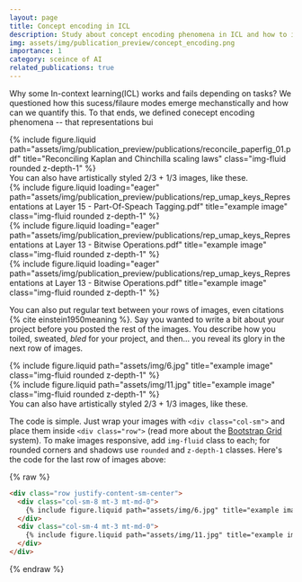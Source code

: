 ```yaml
---
layout: page
title: Concept encoding in ICL
description: Study about concept encoding phenomena in ICL and how to interpret ICL sucess and failure modes.
img: assets/img/publication_preview/concept_encoding.png
importance: 1
category: sceince of AI
related_publications: true
---
```


Why some In-context learning(ICL) works and fails depending on tasks? We questioned how this sucess/filaure modes emerge mechanstically and how can we quantify this. 
To that ends, we defined conecept encoding phenomena -- that representations bui


<div class="row justify-content-sm-center">
    <div class="col-sm-8 mt-3 mt-md-0">
        {% include figure.liquid path="assets/img/publication_preview/publications/reconcile_paperfig_01.pdf" title="Reconciling Kaplan and Chinchilla scaling laws" class="img-fluid rounded z-depth-1" %}
    </div>
</div>
<div class="caption">
    You can also have artistically styled 2/3 + 1/3 images, like these.
</div>

<div class="row">
    <div class="col-sm mt-3 mt-md-0">
        {% include figure.liquid loading="eager" path="assets/img/publication_preview/publications/rep_umap_keys_Representations at Layer 15 - Part-Of-Speach Tagging.pdf" title="example image" class="img-fluid rounded z-depth-1" %}
    </div>
    <div class="col-sm mt-3 mt-md-0">
        {% include figure.liquid loading="eager" path="assets/img/publication_preview/publications/rep_umap_keys_Representations at Layer 13 - Bitwise Operations.pdf" title="example image" class="img-fluid rounded z-depth-1" %}
    </div>
    <div class="col-sm mt-3 mt-md-0">
        {% include figure.liquid loading="eager" path="assets/img/publication_preview/publications/rep_umap_keys_Representations at Layer 13 - Bitwise Operations.pdf" title="example image" class="img-fluid rounded z-depth-1" %}
    </div>
</div>

You can also put regular text between your rows of images, even citations {% cite einstein1950meaning %}.
Say you wanted to write a bit about your project before you posted the rest of the images.
You describe how you toiled, sweated, _bled_ for your project, and then... you reveal its glory in the next row of images.

<div class="row justify-content-sm-center">
    <div class="col-sm-8 mt-3 mt-md-0">
        {% include figure.liquid path="assets/img/6.jpg" title="example image" class="img-fluid rounded z-depth-1" %}
    </div>
    <div class="col-sm-4 mt-3 mt-md-0">
        {% include figure.liquid path="assets/img/11.jpg" title="example image" class="img-fluid rounded z-depth-1" %}
    </div>
</div>
<div class="caption">
    You can also have artistically styled 2/3 + 1/3 images, like these.
</div>

The code is simple.
Just wrap your images with `<div class="col-sm">` and place them inside `<div class="row">` (read more about the <a href="https://getbootstrap.com/docs/4.4/layout/grid/">Bootstrap Grid</a> system).
To make images responsive, add `img-fluid` class to each; for rounded corners and shadows use `rounded` and `z-depth-1` classes.
Here's the code for the last row of images above:

{% raw %}

```html
<div class="row justify-content-sm-center">
  <div class="col-sm-8 mt-3 mt-md-0">
    {% include figure.liquid path="assets/img/6.jpg" title="example image" class="img-fluid rounded z-depth-1" %}
  </div>
  <div class="col-sm-4 mt-3 mt-md-0">
    {% include figure.liquid path="assets/img/11.jpg" title="example image" class="img-fluid rounded z-depth-1" %}
  </div>
</div>
```

{% endraw %}
